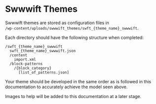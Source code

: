 # Swwwift Themes

Swwwift themes are stored as configuration files in\
`/wp-content/uploads/swwwift_themes/swft_{theme_name}_swwwift`.

Each directory should have the following structure when completed:

```
/swft_{theme_name}_swwwift
  swft_{theme_name}_swwwift.json
  /content
    import.xml
  /block-patterns
    /{block_category}
      [list_of_patterns.json]
```

Your theme should be developed in the same order as is followed in this documentation to accurately achieve the model seen above.

Images to help will be added to this documentation at a later stage.
